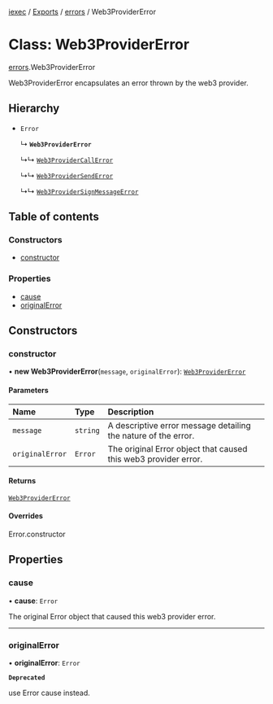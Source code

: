 [iexec](../README.md) / [Exports](../modules.md) / [errors](../modules/errors.md) / Web3ProviderError

# Class: Web3ProviderError

[errors](../modules/errors.md).Web3ProviderError

Web3ProviderError encapsulates an error thrown by the web3 provider.

## Hierarchy

- `Error`

  ↳ **`Web3ProviderError`**

  ↳↳ [`Web3ProviderCallError`](errors.Web3ProviderCallError.md)

  ↳↳ [`Web3ProviderSendError`](errors.Web3ProviderSendError.md)

  ↳↳ [`Web3ProviderSignMessageError`](errors.Web3ProviderSignMessageError.md)

## Table of contents

### Constructors

- [constructor](errors.Web3ProviderError.md#constructor)

### Properties

- [cause](errors.Web3ProviderError.md#cause)
- [originalError](errors.Web3ProviderError.md#originalerror)

## Constructors

### constructor

• **new Web3ProviderError**(`message`, `originalError`): [`Web3ProviderError`](errors.Web3ProviderError.md)

#### Parameters

| Name            | Type     | Description                                                     |
| :-------------- | :------- | :-------------------------------------------------------------- |
| `message`       | `string` | A descriptive error message detailing the nature of the error.  |
| `originalError` | `Error`  | The original Error object that caused this web3 provider error. |

#### Returns

[`Web3ProviderError`](errors.Web3ProviderError.md)

#### Overrides

Error.constructor

## Properties

### cause

• **cause**: `Error`

The original Error object that caused this web3 provider error.

---

### originalError

• **originalError**: `Error`

**`Deprecated`**

use Error cause instead.
